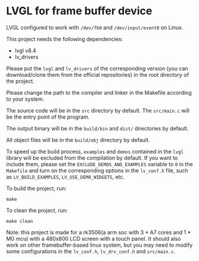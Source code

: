 # LVGL for frame buffer device

LVGL configured to work with `/dev/fb0` and `/dev/input/event0` on Linux.

This project needs the following dependencies:

- lvgl v8.4
- lv_drivers

Please put the `lvgl` and `lv_drivers`  of the corresponding version (you can download/clone them from the official repositories)
in the root directory of the project.

Please change the path to the compiler and linker in the Makefile according to your system.

The source code will be in the `src` directory by default. The `src/main.c` will be the entry point of the program.

The output binary will be in the `build/bin` and `dist/`  directories by default.

All object files will be in the `build/obj` directory by default.


To speed up the build process, `examples` and `demos` contained in the `lvgl` library will be excluded from the compilation
by default. If you want to include them, please set the `EXCLUDE_DEMOS_AND_EXAMPLES` variable to `0` in the `Makefile` and
turn on the corresponding options in the `lv_conf.h` file, such as `LV_BUILD_EXAMPLES`, `LV_USE_DEMO_WIDGETS`, etc.

To build the project, run:

```
make
```

To clean the project, run:

```
make clean
```

Note: this project is made for a rk3506(a arm soc with 3 * A7 cores and 1 * M0 mcu) with a 480x800 LCD screen with a touch panel.
It should also work on other framebuffer-based linux system, but you may need to modify some configurations in the `lv_conf.h`, `lv_drv_conf.h` and `src/main.c`.